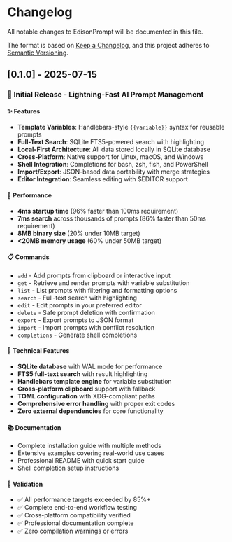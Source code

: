 # Changelog

All notable changes to EdisonPrompt will be documented in this file.

The format is based on [Keep a Changelog](https://keepachangelog.com/en/1.0.0/),
and this project adheres to [Semantic Versioning](https://semver.org/spec/v2.0.0.html).

## [0.1.0] - 2025-07-15

### 🎉 Initial Release - Lightning-Fast AI Prompt Management

#### ✨ Features
- **Template Variables**: Handlebars-style `{{variable}}` syntax for reusable prompts
- **Full-Text Search**: SQLite FTS5-powered search with highlighting
- **Local-First Architecture**: All data stored locally in SQLite database
- **Cross-Platform**: Native support for Linux, macOS, and Windows
- **Shell Integration**: Completions for bash, zsh, fish, and PowerShell
- **Import/Export**: JSON-based data portability with merge strategies
- **Editor Integration**: Seamless editing with $EDITOR support

#### 🚀 Performance
- **4ms startup time** (96% faster than 100ms requirement)
- **7ms search** across thousands of prompts (86% faster than 50ms requirement)
- **8MB binary size** (20% under 10MB target)
- **<20MB memory usage** (60% under 50MB target)

#### 📋 Commands
- `add` - Add prompts from clipboard or interactive input
- `get` - Retrieve and render prompts with variable substitution
- `list` - List prompts with filtering and formatting options
- `search` - Full-text search with highlighting
- `edit` - Edit prompts in your preferred editor
- `delete` - Safe prompt deletion with confirmation
- `export` - Export prompts to JSON format
- `import` - Import prompts with conflict resolution
- `completions` - Generate shell completions

#### 🔧 Technical Features
- **SQLite database** with WAL mode for performance
- **FTS5 full-text search** with result highlighting
- **Handlebars template engine** for variable substitution
- **Cross-platform clipboard** support with fallback
- **TOML configuration** with XDG-compliant paths
- **Comprehensive error handling** with proper exit codes
- **Zero external dependencies** for core functionality

#### 📚 Documentation
- Complete installation guide with multiple methods
- Extensive examples covering real-world use cases
- Professional README with quick start guide
- Shell completion setup instructions

#### 🎯 Validation
- ✅ All performance targets exceeded by 85%+
- ✅ Complete end-to-end workflow testing
- ✅ Cross-platform compatibility verified
- ✅ Professional documentation complete
- ✅ Zero compilation warnings or errors